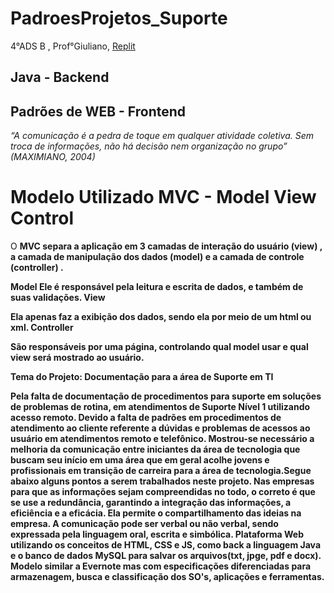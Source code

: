 # PadroesProjetos_Suporte

4°ADS B , Prof°Giuliano, 
<a href="https://repl.it/@RobertaAb/SuportedocumentacaoSEC">Replit</a>
## Java - Backend
## Padrões de WEB - Frontend

  <i>“A comunicação é a pedra de toque em qualquer atividade coletiva. Sem troca de informações, não há decisão nem organização no grupo” (MAXIMIANO, 2004)</i>


# Modelo Utilizado MVC - Model View Control

O <strong> MVC </srong> separa a aplicação em 3 camadas de interação do usuário <strong> (view) </strong>, a camada de manipulação dos dados <strong>(model)</strong> e a camada de controle <strong> (controller) </strong>.

<strong> Model </strong>
Ele é responsável pela leitura e escrita de dados, e também de suas validações.
<strong>View</strong>

Ela apenas faz a  exibição dos dados, sendo ela por meio de um html ou xml.
<strong>Controller</strong>

São responsáveis por uma página, controlando qual model usar e qual view será mostrado ao usuário.

Tema do Projeto: Documentação para a área de Suporte em TI

Pela falta de documentação de procedimentos para suporte em soluções de problemas de rotina, em atendimentos de Suporte Nível 1 utilizando acesso remoto.
Devido a falta de padrões em procedimentos de atendimento ao cliente referente a dúvidas e problemas de acessos ao usuário em atendimentos remoto e telefônico.
Mostrou-se necessário a melhoria da comunicação entre iniciantes  da área de tecnologia que buscam seu início em uma área que em geral acolhe jovens e profissionais  em transição de carreira para a área de tecnologia.Segue abaixo alguns pontos a serem trabalhados neste projeto.
Nas empresas para que as informações sejam compreendidas no todo, o correto é que se use a redundância, garantindo a integração das informações, a eficiência e a eficácia.
Ela permite o compartilhamento das ideias na empresa. A comunicação pode ser verbal ou não verbal, sendo expressada pela linguagem oral, escrita e simbólica.
Plataforma Web  utilizando os conceitos de HTML, CSS e JS, como back a linguagem Java e o banco de dados MySQL para salvar os arquivos(txt, jpge, pdf e docx).
Modelo similar a Evernote mas com especificações diferenciadas para armazenagem, busca e classificação dos SO's, aplicações e ferramentas.
